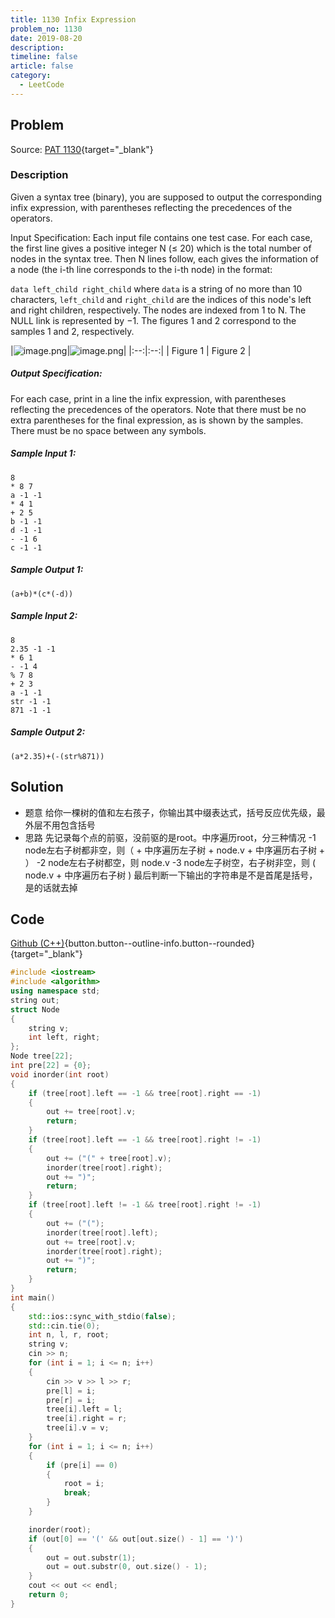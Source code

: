 ```yaml
---
title: 1130 Infix Expression
problem_no: 1130
date: 2019-08-20
description: 
timeline: false
article: false
category:
  - LeetCode
---
```


<!--more-->

## Problem

Source: [PAT 1130](){target="_blank"}

### Description

Given a syntax tree (binary), you are supposed to output the corresponding infix expression, with parentheses reflecting
the precedences of the operators.

Input Specification:
Each input file contains one test case. For each case, the first line gives a positive integer N (≤ 20) which is the
total number of nodes in the syntax tree. Then N lines follow, each gives the information of a node (the i-th line
corresponds to the i-th node) in the format:

`data left_child right_child`
where `data` is a string of no more than 10 characters, `left_child` and `right_child` are the indices of this node's
left and right children, respectively. The nodes are indexed from 1 to N. The NULL link is represented by −1. The
figures 1 and 2 correspond to the samples 1 and 2, respectively.

|![image.png](http://api.cloudmo.top:8089/api-blog/image?imageName=1566313967068DuS4image.png)|![image.png](http://api.cloudmo.top:8089/api-blog/image?imageName=15663139741427CGmimage.png)|
|:--:|:--:| | Figure 1 | Figure 2 |

##### Output Specification:

For each case, print in a line the infix expression, with parentheses reflecting the precedences of the operators. Note
that there must be no extra parentheses for the final expression, as is shown by the samples. There must be no space
between any symbols.

##### Sample Input 1:

```text
8
* 8 7
a -1 -1
* 4 1
+ 2 5
b -1 -1
d -1 -1
- -1 6
c -1 -1
```

##### Sample Output 1:

```text
(a+b)*(c*(-d))
```

##### Sample Input 2:

```text
8
2.35 -1 -1
* 6 1
- -1 4
% 7 8
+ 2 3
a -1 -1
str -1 -1
871 -1 -1
```

##### Sample Output 2:

```text
(a*2.35)+(-(str%871))
```

## Solution

- 题意 给你一棵树的值和左右孩子，你输出其中缀表达式，括号反应优先级，最外层不用包含括号
- 思路 先记录每个点的前驱，没前驱的是root。中序遍历root，分三种情况 -1 node左右子树都非空，则（ + 中序遍历左子树 + node.v + 中序遍历右子树 + ） -2 node左右子树都空，则 node.v -3 node左子树空，右子树非空，则 ( node.v + 中序遍历右子树 )
  最后判断一下输出的字符串是不是首尾是括号，是的话就去掉

## Code

[Github (C++)](https://github.com/Alomerry/algorithm/blob/master/pat/a/){button.button--outline-info.button--rounded}{target="_blank"}

```cpp
#include <iostream>
#include <algorithm>
using namespace std;
string out;
struct Node
{
    string v;
    int left, right;
};
Node tree[22];
int pre[22] = {0};
void inorder(int root)
{
    if (tree[root].left == -1 && tree[root].right == -1)
    {
        out += tree[root].v;
        return;
    }
    if (tree[root].left == -1 && tree[root].right != -1)
    {
        out += ("(" + tree[root].v);
        inorder(tree[root].right);
        out += ")";
        return;
    }
    if (tree[root].left != -1 && tree[root].right != -1)
    {
        out += ("(");
        inorder(tree[root].left);
        out += tree[root].v;
        inorder(tree[root].right);
        out += ")";
        return;
    }
}
int main()
{
    std::ios::sync_with_stdio(false);
    std::cin.tie(0);
    int n, l, r, root;
    string v;
    cin >> n;
    for (int i = 1; i <= n; i++)
    {
        cin >> v >> l >> r;
        pre[l] = i;
        pre[r] = i;
        tree[i].left = l;
        tree[i].right = r;
        tree[i].v = v;
    }
    for (int i = 1; i <= n; i++)
    {
        if (pre[i] == 0)
        {
            root = i;
            break;
        }
    }

    inorder(root);
    if (out[0] == '(' && out[out.size() - 1] == ')')
    {
        out = out.substr(1);
        out = out.substr(0, out.size() - 1);
    }
    cout << out << endl;
    return 0;
}
```
